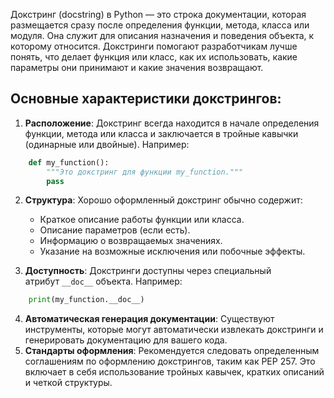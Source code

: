 
Докстринг (docstring) в Python — это строка документации, которая размещается сразу после определения функции, метода, класса или модуля. Она служит для описания назначения и поведения объекта, к которому относится. Докстринги помогают разработчикам лучше понять, что делает функция или класс, как их использовать, какие параметры они принимают и какие значения возвращают.

## Основные характеристики докстрингов:

1. **Расположение**: Докстринг всегда находится в начале определения функции, метода или класса и заключается в тройные кавычки (одинарные или двойные). Например:

```Python
	def my_function():
		"""Это докстринг для функции my_function."""
		pass
```

2. **Структура**: Хорошо оформленный докстринг обычно содержит:
    
    - Краткое описание работы функции или класса.
    - Описание параметров (если есть).
    - Информацию о возвращаемых значениях.
    - Указание на возможные исключения или побочные эффекты.
    
3. **Доступность**: Докстринги доступны через специальный атрибут `__doc__` объекта. Например:

```Python
	print(my_function.__doc__)
```

4. **Автоматическая генерация документации**: Существуют инструменты, которые могут автоматически извлекать докстринги и генерировать документацию для вашего кода.
5. **Стандарты оформления**: Рекомендуется следовать определенным соглашениям по оформлению докстрингов, таким как PEP 257. Это включает в себя использование тройных кавычек, кратких описаний и четкой структуры.